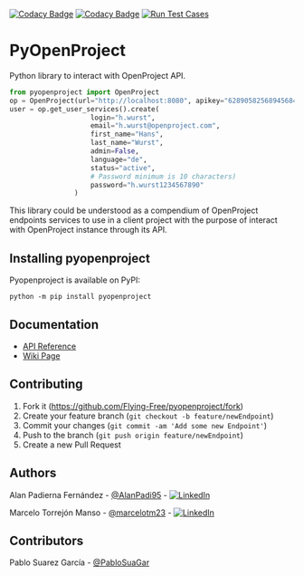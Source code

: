 [![Codacy Badge](https://api.codacy.com/project/badge/Grade/ea408dca24024a2580aea41a9cd890ad)](https://app.codacy.com/gh/Flying-Free/python-openproject-api?utm_source=github.com&utm_medium=referral&utm_content=Flying-Free/python-openproject-api&utm_campaign=Badge_Grade_Settings)
[![Codacy Badge](https://app.codacy.com/project/badge/Coverage/f8f668fa0b344ba7bea7b56ba743a091)](https://www.codacy.com/gh/Flying-Free/python-openproject-api/dashboard?utm_source=github.com&utm_medium=referral&utm_content=Flying-Free/python-openproject-api&utm_campaign=Badge_Coverage)
[![Run Test Cases](https://github.com/Flying-Free/python-openproject-api/actions/workflows/test_cases.yml/badge.svg?branch=main)](https://github.com/Flying-Free/python-openproject-api/actions/workflows/test_cases.yml)

# PyOpenProject
Python library to interact with OpenProject API.

```python
from pyopenproject import OpenProject
op = OpenProject(url="http://localhost:8080", apikey="6289058256894568479567886794")
user = op.get_user_services().create(
                    login="h.wurst",
                    email="h.wurst@openproject.com",
                    first_name="Hans",
                    last_name="Wurst",
                    admin=False,
                    language="de",
                    status="active",
                    # Password minimum is 10 characters)
                    password="h.wurst1234567890"
                )
```

This library could be understood as a compendium of OpenProject endpoints services to use in a client project with the
purpose of interact with OpenProject instance through its API.

## Installing pyopenproject

Pyopenproject is available on PyPI:

```console
python -m pip install pyopenproject
```

## Documentation

  - [API Reference](https://docs.openproject.org/api/)
  - [Wiki Page](https://github.com/Flying-Free/python-openproject-api/wiki)

## Contributing

 1. Fork it (<https://github.com/Flying-Free/pyopenproject/fork>)
 2. Create your feature branch (`git checkout -b feature/newEndpoint`)
 3. Commit your changes (`git commit -am 'Add some new Endpoint'`)
 4. Push to the branch (`git push origin feature/newEndpoint`)
 5. Create a new Pull Request

## Authors
Alan Padierna Fernández - [@AlanPadi95](https://github.com/AlanPadi95) - [![LinkedIn](https://img.shields.io/badge/LinkedIn-0077B5.svg?logo=LinkedIn&logoColor=white)](https://www.linkedin.com/in/alan-padierna-fern%C3%A1ndez-199a48152/)

Marcelo Torrejón Manso - [@marcelotm23](https://github.com/marcelotm23) - [![LinkedIn](https://img.shields.io/badge/LinkedIn-0077B5.svg?logo=LinkedIn&logoColor=white)](https://es.linkedin.com/in/marcelo-torrej%C3%B3n-manso-b45952160)

## Contributors
Pablo Suarez García - [@PabloSuaGar](https://github.com/PabloSuaGar)